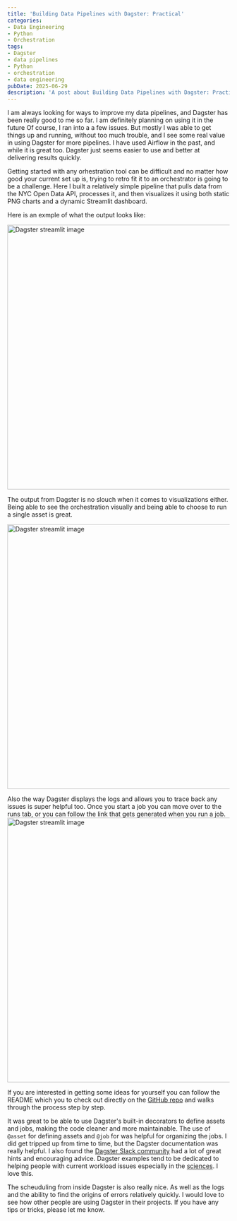 ```yaml
---
title: 'Building Data Pipelines with Dagster: Practical'
categories:
- Data Engineering
- Python
- Orchestration
tags:
- Dagster
- data pipelines
- Python
- orchestration
- data engineering
pubDate: 2025-06-29
description: 'A post about Building Data Pipelines with Dagster: Practical.'
---
```



I am always looking for ways to improve my data pipelines, and Dagster has been really good to me so far.  I am definitely planning on using it in the future  Of course, I ran into a a few issues.  But mostly I was able to get things up and running, without too much trouble, and I see some real value in using Dagster for more pipelines.  I have used Airflow in the past, and while it is great too. Dagster just seems easier to use and better at delivering results quickly.

Getting started with any orhestration tool can be difficult and no matter how good your current set up is, trying to retro fit it to an orchestrator is going to be a challenge. Here I built a relatively simple pipeline that pulls data from the NYC Open Data API, processes it, and then visualizes it using both static PNG charts and a dynamic Streamlit dashboard.

Here is an exmple of what the output looks like:

<img src="/img/streamdagster.png" alt="Dagster streamlit image" width="600px">

The output from Dagster is no slouch when it comes to visualizations either.  Being able to see the orchestration visually and being able to choose to run a single asset is great.

<img src="/img/full_pipeline.png" alt="Dagster streamlit image" width="600px">


Also the way Dagster displays the logs and allows you to trace back any issues is super helpful too.  Once you start a job you can move over to the runs tab, or you can follow the link that gets generated when you run a job.  
<img src="/img/Run_dagster.png" alt="Dagster streamlit image" width="600px">


If you are interested in getting some ideas for yourself you can follow the README which you to check out directly on the [GitHub repo](https://github.com/TJAdryan/dagster_starter) and walks through the process step by step. 

It was great to be able to use Dagster's built-in decorators to define assets and jobs, making the code cleaner and more maintainable. The use of `@asset` for defining assets and `@job` for was helpful for organizing the jobs.  I did get tripped up from time to time, but the Dagster documentation was really helpful.  I also found the [Dagster Slack community](https://dagster.io/community) had a lot of great hints and encouraging advice. Dagster examples tend to be dedicated to helping people with current workload issues especially in the [sciences](https://www.youtube.com/watch?v=XwuFgGvNibU). I love this.   

The scheuduling from inside Dagster is also really nice.  As well as the logs and the ability to find the origins of errors relatively quickly.  I would love to see how other people are using Dagster in their projects.  If you have any tips or tricks, please let me know.  

